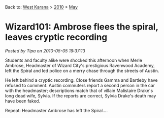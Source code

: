 Back to: [West Karana](/posts/westkarana.md) > [2010](/posts/2010/westkarana.md) > [May](./westkarana.md)
# Wizard101: Ambrose flees the spiral, leaves cryptic recording

*Posted by Tipa on 2010-05-05 19:37:13*

Students and faculty alike were shocked this afternoon when Merle Ambrose, Headmaster of Wizard City's prestigious Ravenwood Academy, left the Spiral and led police on a merry chase through the streets of Austin. 

He left behind a cryptic recording. Close friends Gamma and Bartleby have refused to comment. Austin commuters report a second person in the car with the headmaster; descriptions match that of villain Malistaire Drake's long dead wife, Sylvia. If the reports are correct, Sylvia Drake's death may have been faked.

Repeat: Headmaster Ambrose has left the Spiral....



